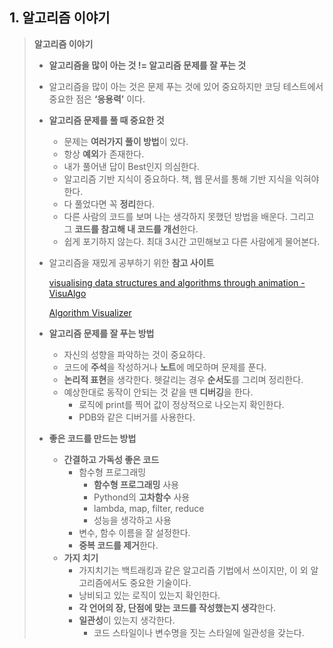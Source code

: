 ## 1. 알고리즘 이야기

> **알고리즘 이야기** 
> 
> - **알고리즘을 많이 아는 것 != 알고리즘 문제를 잘 푸는 것**
> - 알고리즘을 많이 아는 것은 문제 푸는 것에 있어 중요하지만 코딩 테스트에서 중요한 점은 **‘응용력’** 이다.
> - **알고리즘 문제를 풀 때 중요한 것**
>     - 문제는 **여러가지 풀이 방법**이 있다. 
>     - 항상 **예외**가 존재한다.
>     - 내가 풀어낸 답이 Best인지 의심한다. 
>     - 알고리즘 기반 지식이 중요하다. 책, 웹 문서를 통해 기반 지식을 익혀야 한다. 
>     - 다 풀었다면 꼭 **정리**한다.
>     - 다른 사람의 코드를 보며 나는 생각하지 못했던 방법을 배운다. 그리고 그 **코드를 참고해 내 코드를 개선**한다.
>     - 쉽게 포기하지 않는다. 최대 3시간 고민해보고 다른 사람에게 물어본다. 
> - 알고리즘을 재밌게 공부하기 위한 **참고 사이트**
>     
>     [visualising data structures and algorithms through animation - VisuAlgo](https://visualgo.net/en)
>        
>     [Algorithm Visualizer](https://algorithm-visualizer.org/)
>     
> - **알고리즘 문제를 잘 푸는 방법**
>     - 자신의 성향을 파악하는 것이 중요하다. 
>     - 코드에 **주석**을 작성하거나 **노트**에 메모하며 문제를 푼다.
>     - **논리적 표현**을 생각한다. 헷갈리는 경우 **순서도**를 그리며 정리한다.
>     - 예상한대로 동작이 안되는 것 같을 땐 **디버깅**을 한다.
>         - 로직에 print를 찍어 값이 정상적으로 나오는지 확인한다.
>         - PDB와 같은 디버거를 사용한다.
> - **좋은 코드를 만드는 방법**
>     - **간결하고 가독성 좋은 코드**
>         - 함수형 프로그래밍
>             - **함수형 프로그래밍** 사용
>             - Pythond의 **고차함수** 사용
>             - lambda, map, filter, reduce
>             - 성능을 생각하고 사용
>         - 변수, 함수 이름을 잘 설정한다.
>         - **중복 코드를 제거**한다.
>     - **가지 치기**
>         - 가지치기는 백트래킹과 같은 알고리즘 기법에서 쓰이지만, 이 외 알고리즘에서도 중요한 기술이다.
>         - 낭비되고 있는 로직이 있는지 확인한다.
>         - **각 언어의 장, 단점에 맞는 코드를 작성했는지 생각**한다.
>         - **일관성**이 있는지 생각한다.
>             - 코드 스타일이나 변수명을 짓는 스타일에 일관성을 갖는다.